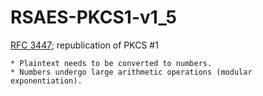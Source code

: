 # RSAES-PKCS1-v1_5

[RFC 3447](https://datatracker.ietf.org/doc/html/rfc3447); republication of PKCS #1

~~~admonish question title="Why is RSA slow?"
* Plaintext needs to be converted to numbers.
* Numbers undergo large arithmetic operations (modular exponentiation).
~~~
